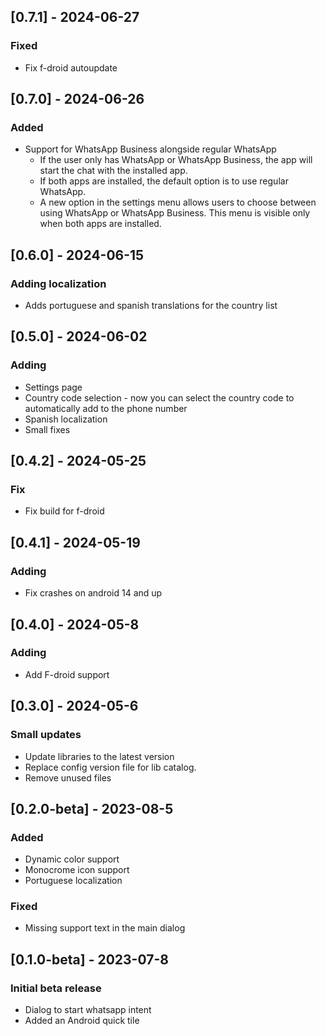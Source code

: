 ## [0.7.1] - 2024-06-27

### Fixed

- Fix f-droid autoupdate
  
## [0.7.0] - 2024-06-26

### Added

- Support for WhatsApp Business alongside regular WhatsApp
    - If the user only has WhatsApp or WhatsApp Business, the app will start the chat with the installed app.
    - If both apps are installed, the default option is to use regular WhatsApp.
    - A new option in the settings menu allows users to choose between using WhatsApp or WhatsApp Business. This menu is visible only when both apps are installed.

## [0.6.0] - 2024-06-15

### Adding localization

- Adds portuguese and spanish translations for the country list

## [0.5.0] - 2024-06-02

### Adding

- Settings page
- Country code selection - now you can select the country code to automatically add to the phone number
- Spanish localization
- Small fixes

## [0.4.2] - 2024-05-25

### Fix

- Fix build for f-droid

## [0.4.1] - 2024-05-19

### Adding

- Fix crashes on android 14 and up

## [0.4.0] - 2024-05-8

### Adding

- Add F-droid support

## [0.3.0] - 2024-05-6

### Small updates

- Update libraries to the latest version
- Replace config version file for lib catalog.
- Remove unused files


## [0.2.0-beta] - 2023-08-5

### Added

- Dynamic color support
- Monocrome icon support
- Portuguese localization

### Fixed

- Missing support text in the main dialog

## [0.1.0-beta] - 2023-07-8

### Initial beta release

- Dialog to start whatsapp intent
- Added an Android quick tile
